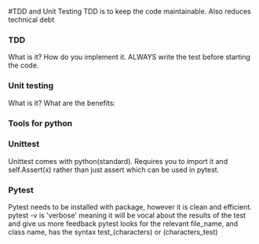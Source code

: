 #TDD and Unit Testing
TDD is to keep the code maintainable. Also reduces technical debt

### TDD 
What is it?
How do you implement it. ALWAYS write the test before starting the code.

### Unit testing
What is it?
What are the benefits:

### Tools for python

### Unittest
Unittest comes with python(standard). Requires you to import it and self.Assert(x) rather than just assert which can be used in pytest.

### Pytest
Pytest needs to be installed with package, however it is clean and efficient. 
pytest -v is 'verbose' meaning it will be vocal about the results of the test and give us more feedback
pytest looks for the relevant file_name, and class name, has the syntax test_(characters) or (characters_test)